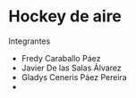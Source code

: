 # Hockey de aire

Integrantes

- Fredy Caraballo Páez
- Javier De las Salas Álvarez
- Gladys Ceneris Páez Pereira
-
